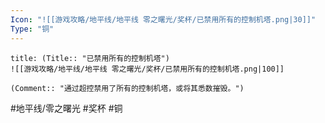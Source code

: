 ```yaml
---
Icon: "![[游戏攻略/地平线/地平线 零之曙光/奖杯/已禁用所有的控制机塔.png|30]]"
Type: "铜"
---
```

```ad-common-bronze-trophy
title: (Title:: "已禁用所有的控制机塔")
![[游戏攻略/地平线/地平线 零之曙光/奖杯/已禁用所有的控制机塔.png|100]]

(Comment:: "通过超控禁用了所有的控制机塔，或将其悉数摧毁。")
```

#地平线/零之曙光 #奖杯 #铜
